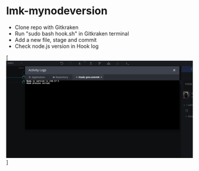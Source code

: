 # lmk-mynodeversion

- Clone repo with Gitkraken
- Run "sudo bash hook.sh" in Gitkraken terminal
- Add a new file, stage and commit
- Check node.js version in Hook log

[<img src="image.png">]
